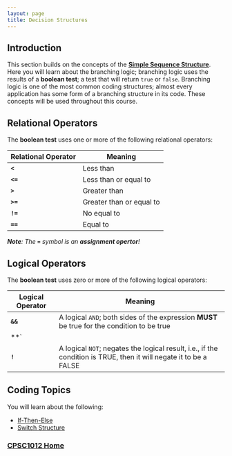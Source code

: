 ```yaml
---
layout: page
title: Decision Structures
---
```


## Introduction
This section builds on the concepts of the **[Simple Sequence Structure](../02-sequence/02-sequence.md)**. Here you will learn about the branching logic; branching logic uses the results of a **boolean test**; a test that will return `true` or `false`. Branching logic is one of the most common coding structures; almost every application has some form of a branching structure in its code. These concepts will be used throughout this course.

## Relational Operators
The **boolean test** uses one or more of the following relational operators:

Relational Operator | Meaning
--------------------|--------
**`<`** | Less than
**`<=`** | Less than or equal to
**`>`** | Greater than
**`>=`** | Greater than or equal to
**`!=`** | No equal to
**`==`** | Equal to

_**Note**: The **`=`** symbol is an **assignment opertor**!_

## Logical Operators
The **boolean test** uses zero or more of the following logical operators:

Logical Operator | Meaning
-----------------|--------
**`&&`** | A logical `AND`; both sides of the expression **MUST** be true for the condition to be true
**`||`** | A logical `OR`; if either side of the expression is true, the condition is true
**`!`** | A logical `NOT`; negates the logical result, i.e., if the condition is TRUE, then it will negate it to be a FALSE

## Coding Topics
You will learn about the following:
* [If-Then-Else](if-then-else.md)
* [Switch Structure](switch.md)

### [CPSC1012 Home](../)